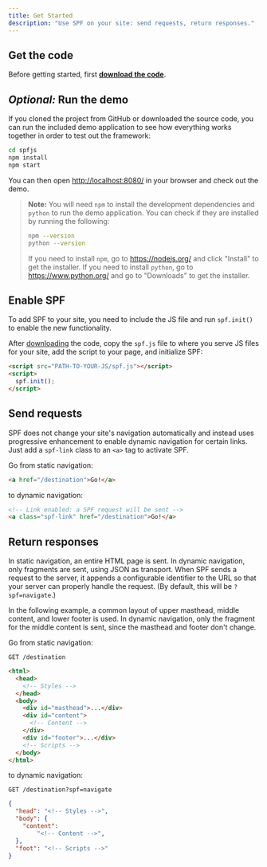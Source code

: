 ```yaml
---
title: Get Started
description: "Use SPF on your site: send requests, return responses."
---
```



## Get the code

Before getting started, first **[download the code][download]**.


## _Optional:_ Run the demo

If you cloned the project from GitHub or downloaded the source code, you can run
the included demo application to see how everything works together in order to
test out the framework:

```sh
cd spfjs
npm install
npm start
```

You can then open <http://localhost:8080/> in your browser and check out the
demo.

> **Note:** You will need `npm` to install the development dependencies and
> `python` to run the demo application.  You can check if they are installed by
> running the following:
>
> ```sh
> npm --version
> python --version
> ```
>
> If you need to install `npm`, go to <https://nodejs.org/> and click "Install"
> to get the installer.  If you need to install `python`, go to
> <https://www.python.org/> and go to "Downloads" to get the installer.


## Enable SPF

To add SPF to your site, you need to include the JS file and run `spf.init()`
to enable the new functionality.

After [downloading][download] the code, copy the `spf.js` file to where you
serve JS files for your site, add the script to your page, and initialize SPF:

```html
<script src="PATH-TO-YOUR-JS/spf.js"></script>
<script>
  spf.init();
</script>
```


## Send requests

SPF does not change your site's navigation automatically and instead uses
progressive enhancement to enable dynamic navigation for certain links.  Just
add a `spf-link` class to an `<a>` tag to activate SPF.

Go from static navigation:

```html
<a href="/destination">Go!</a>
```

to dynamic navigation:

```html
<!-- Link enabled: a SPF request will be sent -->
<a class="spf-link" href="/destination">Go!</a>
```


## Return responses

In static navigation, an entire HTML page is sent.  In dynamic navigation, only
fragments are sent, using JSON as transport.  When SPF sends a request to the
server, it appends a configurable identifier to the URL so that your server can
properly handle the request.  (By default, this will be `?spf=navigate`.)

In the following example, a common layout of upper masthead, middle content, and
lower footer is used.  In dynamic navigation, only the fragment for the middle
content is sent, since the masthead and footer don't change.

Go from static navigation:

`GET /destination`

```html
<html>
  <head>
    <!-- Styles -->
  </head>
  <body>
    <div id="masthead">...</div>
    <div id="content">
      <!-- Content -->
    </div>
    <div id="footer">...</div>
    <!-- Scripts -->
  </body>
</html>
```

to dynamic navigation:

`GET /destination?spf=navigate`

```json
{
  "head": "<!-- Styles -->",
  "body": {
    "content":
        "<!-- Content -->",
  },
  "foot": "<!-- Scripts -->"
}
```



[download]: ../../download/
